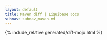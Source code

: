 ```yaml
---
layout: default
title: Maven diff | Liquibase Docs
subnav: subnav_maven.md
---
```


{% include_relative generated/diff-mojo.html %}
